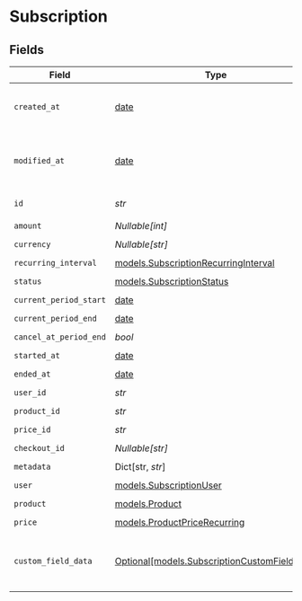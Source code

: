 # Subscription


## Fields

| Field                                                                                    | Type                                                                                     | Required                                                                                 | Description                                                                              |
| ---------------------------------------------------------------------------------------- | ---------------------------------------------------------------------------------------- | ---------------------------------------------------------------------------------------- | ---------------------------------------------------------------------------------------- |
| `created_at`                                                                             | [date](https://docs.python.org/3/library/datetime.html#date-objects)                     | :heavy_check_mark:                                                                       | Creation timestamp of the object.                                                        |
| `modified_at`                                                                            | [date](https://docs.python.org/3/library/datetime.html#date-objects)                     | :heavy_check_mark:                                                                       | Last modification timestamp of the object.                                               |
| `id`                                                                                     | *str*                                                                                    | :heavy_check_mark:                                                                       | The ID of the object.                                                                    |
| `amount`                                                                                 | *Nullable[int]*                                                                          | :heavy_check_mark:                                                                       | N/A                                                                                      |
| `currency`                                                                               | *Nullable[str]*                                                                          | :heavy_check_mark:                                                                       | N/A                                                                                      |
| `recurring_interval`                                                                     | [models.SubscriptionRecurringInterval](../models/subscriptionrecurringinterval.md)       | :heavy_check_mark:                                                                       | N/A                                                                                      |
| `status`                                                                                 | [models.SubscriptionStatus](../models/subscriptionstatus.md)                             | :heavy_check_mark:                                                                       | N/A                                                                                      |
| `current_period_start`                                                                   | [date](https://docs.python.org/3/library/datetime.html#date-objects)                     | :heavy_check_mark:                                                                       | N/A                                                                                      |
| `current_period_end`                                                                     | [date](https://docs.python.org/3/library/datetime.html#date-objects)                     | :heavy_check_mark:                                                                       | N/A                                                                                      |
| `cancel_at_period_end`                                                                   | *bool*                                                                                   | :heavy_check_mark:                                                                       | N/A                                                                                      |
| `started_at`                                                                             | [date](https://docs.python.org/3/library/datetime.html#date-objects)                     | :heavy_check_mark:                                                                       | N/A                                                                                      |
| `ended_at`                                                                               | [date](https://docs.python.org/3/library/datetime.html#date-objects)                     | :heavy_check_mark:                                                                       | N/A                                                                                      |
| `user_id`                                                                                | *str*                                                                                    | :heavy_check_mark:                                                                       | N/A                                                                                      |
| `product_id`                                                                             | *str*                                                                                    | :heavy_check_mark:                                                                       | N/A                                                                                      |
| `price_id`                                                                               | *str*                                                                                    | :heavy_check_mark:                                                                       | N/A                                                                                      |
| `checkout_id`                                                                            | *Nullable[str]*                                                                          | :heavy_check_mark:                                                                       | N/A                                                                                      |
| `metadata`                                                                               | Dict[str, *str*]                                                                         | :heavy_check_mark:                                                                       | N/A                                                                                      |
| `user`                                                                                   | [models.SubscriptionUser](../models/subscriptionuser.md)                                 | :heavy_check_mark:                                                                       | N/A                                                                                      |
| `product`                                                                                | [models.Product](../models/product.md)                                                   | :heavy_check_mark:                                                                       | A product.                                                                               |
| `price`                                                                                  | [models.ProductPriceRecurring](../models/productpricerecurring.md)                       | :heavy_check_mark:                                                                       | N/A                                                                                      |
| `custom_field_data`                                                                      | [Optional[models.SubscriptionCustomFieldData]](../models/subscriptioncustomfielddata.md) | :heavy_minus_sign:                                                                       | Key-value object storing custom field values.                                            |